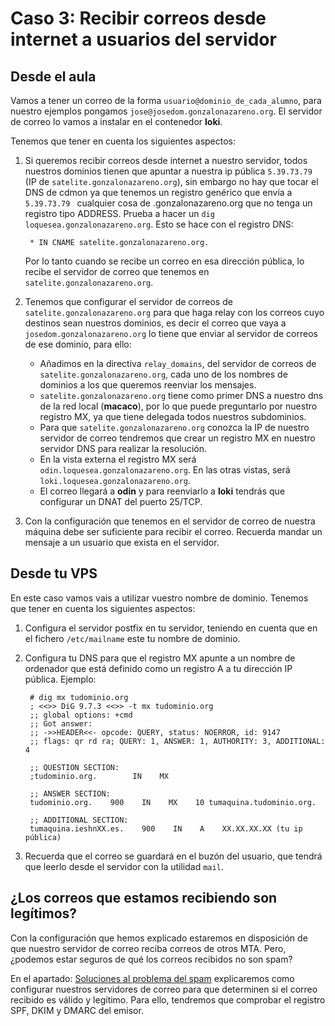 # Caso 3: Recibir correos desde internet a usuarios del servidor

## Desde el aula

Vamos a tener un correo de la forma `usuario@dominio_de_cada_alumno`, para nuestro ejemplos pongamos `jose@josedom.gonzalonazareno.org`. El servidor de correo lo vamos a instalar en el contenedor **loki**.

Tenemos que tener en cuenta los siguientes aspectos:

1. Si queremos recibir correos desde internet a nuestro servidor, todos nuestros dominios tienen que apuntar a nuestra ip pública `5.39.73.79` (IP de `satelite.gonzalonazareno.org`), sin embargo no hay que tocar el DNS de cdmon ya que tenemos un registro genérico que envía a `5.39.73.79 ` cualquier cosa de .gonzalonazareno.org que no tenga un registro tipo ADDRESS. Prueba a hacer un `dig loquesea.gonzalonazareno.org`. Esto se hace con el registro DNS:

		* IN CNAME satelite.gonzalonazareno.org.

	Por lo tanto cuando se recibe un correo en esa dirección pública, lo recibe el servidor de correo que tenemos en `satelite.gonzalonazareno.org`.

2. Tenemos que configurar el servidor de correos de `satelite.gonzalonazareno.org` para que haga relay con los correos cuyo destinos sean nuestros dominios, es decir el correo que vaya a `josedom.gonzalonazareno.org` lo tiene que enviar al servidor de correos de ese dominio, para ello:
    * Añadimos en la directiva `relay_domains`, del servidor de correos de `satelite.gonzalonazareno.org`, cada uno de los nombres de dominios a los que queremos reenviar los mensajes.
	* `satelite.gonzalonazareno.org` tiene como primer DNS a nuestro dns de la red local (**macaco**), por lo que puede preguntarlo por nuestro registro MX, ya que tiene delegada todos nuestros subdominios.
    * Para que `satelite.gonzalonazareno.org` conozca la IP de nuestro servidor de correo tendremos que crear un registro MX en nuestro servidor DNS  para realizar la resolución.
	* En la vista externa el registro MX será `odin.loquesea.gonzalonazareno.org`. En las otras vistas, será `loki.loquesea.gonzalonazareno.org`.
	* El correo llegará a **odin** y para reenviarlo a **loki** tendrás que configurar un DNAT del puerto 25/TCP.

3. Con la configuración que tenemos en el servidor de correo de nuestra máquina debe ser suficiente para recibir el correo. Recuerda mandar un mensaje a un usuario que exista en el servidor.

##  Desde tu VPS

En este caso vamos vais a utilizar vuestro nombre de dominio. Tenemos que tener en cuenta los siguientes aspectos:

1. Configura el servidor postfix en tu servidor, teniendo en cuenta que en el fichero `/etc/mailname` este tu nombre de dominio.
2. Configura tu DNS para que el registro MX apunte a un nombre de ordenador que está definido como un registro A a tu dirección IP pública. Ejemplo:

		# dig mx tudominio.org
		; <<>> DiG 9.7.3 <<>> -t mx tudominio.org
		;; global options: +cmd
		;; Got answer:
		;; ->>HEADER<<- opcode: QUERY, status: NOERROR, id: 9147
		;; flags: qr rd ra; QUERY: 1, ANSWER: 1, AUTHORITY: 3, ADDITIONAL: 4		

		;; QUESTION SECTION:
		;tudominio.org.        IN    MX		

		;; ANSWER SECTION:
		tudominio.org.    900    IN    MX    10 tumaquina.tudominio.org.		

		;; ADDITIONAL SECTION:
		tumaquina.ieshnXX.es.    900    IN    A    XX.XX.XX.XX (tu ip pública)

3. Recuerda que el correo se guardará en el buzón del usuario, que tendrá que leerlo desde el servidor con la utilidad `mail`.

## ¿Los correos que estamos recibiendo son legítimos?

Con la configuración que hemos explicado estaremos en disposición de que nuestro servidor de correo reciba correos de otros MTA. Pero, ¿podemos estar seguros de qué los correos recibidos no son spam?

En el apartado: [Soluciones al problema del spam](https://github.com/josedom24/curso_correo_electronico_ies/blob/main/modulo3/spam.md) explicaremos como configurar nuestros servidores de correo para que determinen si el correo recibido es válido y legítimo. Para ello, tendremos que comprobar el registro SPF, DKIM y DMARC del emisor.
